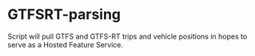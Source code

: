 # GTFSRT-parsing
Script will pull GTFS and GTFS-RT trips and vehicle positions in hopes to serve as a Hosted Feature Service.
